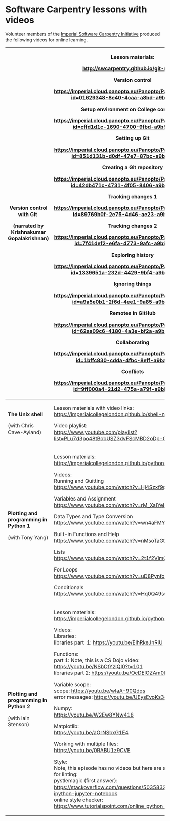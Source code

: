 # Software Carpentry lessons with videos

Volunteer members of the [Imperial Software Carpentry
Initiative](https://wiki.imperial.ac.uk/display/HPC/Imperial+Software+Carpentry+Initiative)
produced the following videos for online learning.

<table>
<colgroup>
<col style="width: 18%" />
<col style="width: 81%" />
</colgroup>
<thead>
<tr>
<th><p><strong>Version control with Git</strong> </p>
<p>(narrated by Krishnakumar Gopalakrishnan)</p></th>
<th><p>Lesson materials:</p>
<p><a
href="http://swcarpentry.github.io/git-novice/">http://swcarpentry.github.io/git-novice/</a></p>
<p>Version control</p>
<p><a
href="https://imperial.cloud.panopto.eu/Panopto/Pages/Viewer.aspx?id=01629348-8e40-4caa-a8bd-a9b500da591e">https://imperial.cloud.panopto.eu/Panopto/Pages/Viewer.aspx?id=01629348-8e40-4caa-a8bd-a9b500da591e</a></p>
<p>Setup environment on College computers</p>
<p><a
href="https://imperial.cloud.panopto.eu/Panopto/Pages/Viewer.aspx?id=cffd1d1c-1690-4700-9fbd-a9b500e174be">https://imperial.cloud.panopto.eu/Panopto/Pages/Viewer.aspx?id=cffd1d1c-1690-4700-9fbd-a9b500e174be</a></p>
<p>Setting up Git</p>
<p><a
href="https://imperial.cloud.panopto.eu/Panopto/Pages/Viewer.aspx?id=cffd1d1c-1690-4700-9fbd-a9b500e174be">https://imperial.cloud.panopto.eu/Panopto/Pages/Embed.aspx?id=851d131b-d0df-47e7-87bc-a9b500ea632c</a></p>
<p>Creating a Git repository</p>
<p><a
href="https://imperial.cloud.panopto.eu/Panopto/Pages/Viewer.aspx?id=42db471c-4731-4f05-8406-a9b501075243">https://imperial.cloud.panopto.eu/Panopto/Pages/Viewer.aspx?id=42db471c-4731-4f05-8406-a9b501075243</a></p>
<p>Tracking changes 1</p>
<p><a
href="https://imperial.cloud.panopto.eu/Panopto/Pages/Viewer.aspx?id=89769b0f-2e75-4d46-ae23-a9b900de66b1">https://imperial.cloud.panopto.eu/Panopto/Pages/Viewer.aspx?id=89769b0f-2e75-4d46-ae23-a9b900de66b</a></p>
<p>Tracking changes 2</p>
<p><a
href="https://imperial.cloud.panopto.eu/Panopto/Pages/Embed.aspx?id=7f41def2-e6fa-4773-9afc-a9b900f1c4aa">https://imperial.cloud.panopto.eu/Panopto/Pages/Embed.aspx?id=7f41def2-e6fa-4773-9afc-a9b900f1c4aa</a></p>
<p>Exploring history</p>
<p><a
href="https://imperial.cloud.panopto.eu/Panopto/Pages/Embed.aspx?id=1339651a-232d-4429-9bf4-a9b9010815b1">https://imperial.cloud.panopto.eu/Panopto/Pages/Embed.aspx?id=1339651a-232d-4429-9bf4-a9b9010815b1</a></p>
<p>Ignoring things</p>
<p><a
href="https://imperial.cloud.panopto.eu/Panopto/Pages/Viewer.aspx?id=a9a5e0b1-2f6d-4ee1-9a85-a9b901148f3d">https://imperial.cloud.panopto.eu/Panopto/Pages/Viewer.aspx?id=a9a5e0b1-2f6d-4ee1-9a85-a9b901148f3d</a></p>
<p>Remotes in GitHub</p>
<p><a
href="https://imperial.cloud.panopto.eu/Panopto/Pages/Embed.aspx?id=62aa09c6-4180-4a3e-bf2a-a9ba010a55be">https://imperial.cloud.panopto.eu/Panopto/Pages/Embed.aspx?id=62aa09c6-4180-4a3e-bf2a-a9ba010a55be</a></p>
<p>Collaborating</p>
<p><a
href="https://imperial.cloud.panopto.eu/Panopto/Pages/Viewer.aspx?id=1bffc830-cdda-4fbc-8eff-a9ba0114f5af">https://imperial.cloud.panopto.eu/Panopto/Pages/Viewer.aspx?id=1bffc830-cdda-4fbc-8eff-a9ba0114f5af</a></p>
<p>Conflicts</p>
<p><a
href="https://imperial.cloud.panopto.eu/Panopto/Pages/Viewer.aspx?id=9ff000a4-21d2-475a-a79f-a9bb00f97a02">https://imperial.cloud.panopto.eu/Panopto/Pages/Viewer.aspx?id=9ff000a4-21d2-475a-a79f-a9bb00f97a02</a></p></th>
</tr>
</thead>
<tbody>
<tr>
<td><p><strong>The Unix shell</strong></p>
<p>(with Chris Cave-Ayland)</p></td>
<td><p>Lesson materials with video links:<br />
<a
href="https://imperialcollegelondon.github.io/shell-novice-zoom/">https://imperialcollegelondon.github.io/shell-novice-zoom/</a></p>
<p>Video playlist:<br />
<a
href="https://www.youtube.com/playlist?list=PLu7d3po48tBobUSZ3dvFScMBD2oDp-CtQ">https://www.youtube.com/playlist?list=PLu7d3po48tBobUSZ3dvFScMBD2oDp-CtQ</a></p></td>
</tr>
<tr>
<td><p><strong>Plotting and programming in Python 1</strong></p>
<p><a
href="https://imperialcollegelondon.github.io/python-novice-mix/">(</a>with
Tony Yang)</p></td>
<td><p>Lesson materials:<br />
<a
href="https://imperialcollegelondon.github.io/python-novice-mix/">https://imperialcollegelondon.github.io/python-novice-mix/</a></p>
<p>Videos:<br />
Running and Quitting<br />
<a
href="https://www.youtube.com/watch?v=Hj4Szxf9pos">https://www.youtube.com/watch?v=Hj4Szxf9pos</a></p>
<p>Variables and Assignment<br />
<a
href="https://www.youtube.com/watch?v=rM_XaIYeHgI">https://www.youtube.com/watch?v=rM_XaIYeHgI</a></p>
<p>Data Types and Type Conversion<br />
<a
href="https://www.youtube.com/watch?v=wn4aFMYMcWc">https://www.youtube.com/watch?v=wn4aFMYMcWc</a></p>
<p>Built-in Functions and Help<br />
<a
href="https://www.youtube.com/watch?v=nMsoTaGt9c8">https://www.youtube.com/watch?v=nMsoTaGt9c8</a></p>
<p>Lists<br />
<a
href="https://www.youtube.com/watch?v=2t1f2VimQgQ">https://www.youtube.com/watch?v=2t1f2VimQgQ</a></p>
<p>For Loops<br />
<a
href="https://www.youtube.com/watch?v=uD8Pynfolvg">https://www.youtube.com/watch?v=uD8Pynfolvg</a></p>
<p>Conditionals<br />
<a
href="https://www.youtube.com/watch?v=Hq0Q49sODhc">https://www.youtube.com/watch?v=Hq0Q49sODhc</a></p></td>
</tr>
<tr>
<td><p><strong>Plotting and programming in Python 2</strong></p>
<p><a
href="https://imperialcollegelondon.github.io/python-novice-mix/">(</a>with
Iain Stenson)</p></td>
<td><p>Lesson materials:<br />
<a
href="https://imperialcollegelondon.github.io/python-novice-mix/">https://imperialcollegelondon.github.io/python-novice-mix/</a></p>
<p>Videos:<br />
Libraries:<br />
libraries part  1: <a
href="https://youtu.be/ElhRkeJnRiU">https://youtu.be/ElhRkeJnRiU</a></p>
<p>Functions:<br />
part 1: Note, this is a CS Dojo video: <a
href="https://youtu.be/NSbOtYzIQI0?t=101">https://youtu.be/NSbOtYzIQI0?t=101</a><br />
libraries part 2: <a
href="https://youtu.be/OcDElOZAm0k">https://youtu.be/OcDElOZAm0k</a></p>
<p>Variable scope:<br />
scope: <a
href="https://youtu.be/wIaA-90Qdqs">https://youtu.be/wIaA-90Qdqs</a><br />
error messages: <a
href="https://youtu.be/UEysEvoKs38">https://youtu.be/UEysEvoKs38</a></p>
<p>Numpy:<br />
<a
href="https://youtu.be/W2Ew8YNw418">https://youtu.be/W2Ew8YNw418</a></p>
<p>Matplotlib:<br />
<a
href="https://youtu.be/aOrNSbxG1E4">https://youtu.be/aOrNSbxG1E4</a></p>
<p>Working with multiple files:<br />
<a href="https://youtu.be/0RABU1z9CVE">https://youtu.be/0RABU1z9CVE</a>
 </p>
<p>Style:<br />
Note, this episode has no videos but here are some useful tools for
linting:<br />
pystlemagic (first answer):  <a
href="https://stackoverflow.com/questions/50358327/using-pylint-in-ipython-jupyter-notebook">https://stackoverflow.com/questions/50358327/using-pylint-in-ipython-jupyter-notebook</a><br />
online style checker: <a
href="https://www.tutorialspoint.com/online_python_formatter.htm">https://www.tutorialspoint.com/online_python_formatter.htm</a></p></td>
</tr>
</tbody>
</table>
